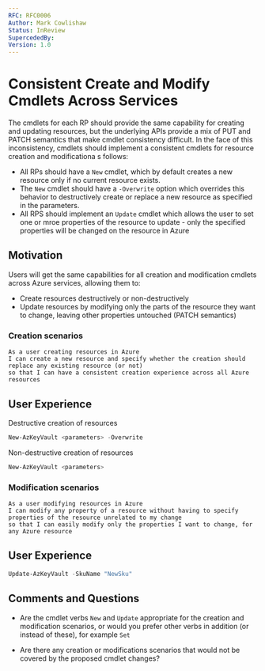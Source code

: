 ```yaml
---
RFC: RFC0006
Author: Mark Cowlishaw
Status: InReview
SupercededBy:
Version: 1.0
---
```


# Consistent Create and Modify Cmdlets Across Services

The cmdlets for each RP should provide the same capability for creating and updating resources, but the underlying APIs provide a mix of PUT and PATCH semantics that make cmdlet consistency difficult.  In the face of this inconsistency, cmdlets should implement a consistent cmdlets for resource creation and modificationa s follows:

- All RPs should have a `New` cmdlet, which by default creates a new resource only if no current resource exists.
- The `New` cmdlet should have a `-Overwrite` option which overrides this behavior to destructively create or replace a new resource as specified in the parameters.
- All RPS should implement an `Update` cmdlet which allows the user to set one or mroe properties of the resource to update - only the specified properties will be changed on the resource in Azure

## Motivation

Users will get the same capabilities for all creation and modification cmdlets across Azure services, allowing them to:

- Create resources destructively or non-destructively
- Update resources by modifying only the parts of the resource they want to change, leaving other properties untouched (PATCH semantics)

### Creation scenarios
```code
As a user creating resources in Azure
I can create a new resource and specify whether the creation should replace any existing resource (or not)
so that I can have a consistent creation experience across all Azure resources
```

## User Experience

Destructive creation of resources

```PowerShell
New-AzKeyVault <parameters> -Overwrite
```

Non-destructive creation of resources

```PowerShell
New-AzKeyVault <parameters> 
```

### Modification scenarios
```code
As a user modifying resources in Azure
I can modify any property of a resource without having to specify properties of the resource unrelated to my change
so that I can easily modify only the properties I want to change, for any Azure resource
```

## User Experience


```PowerShell
Update-AzKeyVault -SkuName "NewSku"
```


## Comments and Questions

- Are the cmdlet verbs `New` and `Update` appropriate for the creation and modification scenarios, or would you prefer other verbs in addition (or instead of these), for example `Set`

- Are there any creation or modifications scenarios that would not be covered by the proposed cmdlet changes?
